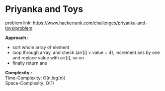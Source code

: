 # Priyanka and Toys

problem link: https://www.hackerrank.com/challenges/priyanka-and-toys/problem

**Approach :**<br>

- sort whole array of element <br>
- loop through array, and check (arr[i] > value + 4), increment ans by one and replace value with arr[i], so on <br>
- finally return ans <br>

**Complexity :**<br>
Time-Complexity: O(n.log(n))<br>
Space-Complexity: O(1)<br>
